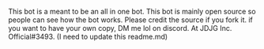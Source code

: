 This bot is a meant to be an all in one bot.
This bot is mainly open source so people can see how the bot works.
Please credit the source if you fork it.
if you want to have your own copy, DM me lol on discord. 
At JDJG Inc. Official#3493.
(I need to update this readme.md)
